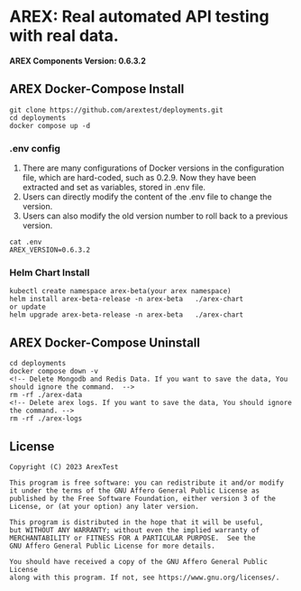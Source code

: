 # AREX: Real automated API testing with real data.
**AREX Components Version: 0.6.3.2**

## AREX Docker-Compose Install

```
git clone https://github.com/arextest/deployments.git
cd deployments
docker compose up -d
```

### .env config   
1. There are many configurations of Docker versions in the configuration file, which are hard-coded, such as 0.2.9. Now they have been extracted and set as variables, stored in .env file.
2. Users can directly modify the content of the .env file to change the version.
3. Users can also modify the old version number to roll back to a previous version.
```
cat .env
AREX_VERSION=0.6.3.2
```
### Helm Chart Install
```
kubectl create namespace arex-beta(your arex namespace)
helm install arex-beta-release -n arex-beta   ./arex-chart  
or update
helm upgrade arex-beta-release -n arex-beta   ./arex-chart  
```

## AREX Docker-Compose Uninstall

```
cd deployments
docker compose down -v
<!-- Delete Mongodb and Redis Data. If you want to save the data, You should ignore the command.  -->
rm -rf ./arex-data
<!-- Delete arex logs. If you want to save the data, You should ignore the command. -->
rm -rf ./arex-logs
```


## License

    Copyright (C) 2023 ArexTest

    This program is free software: you can redistribute it and/or modify
    it under the terms of the GNU Affero General Public License as
    published by the Free Software Foundation, either version 3 of the
    License, or (at your option) any later version.

    This program is distributed in the hope that it will be useful,
    but WITHOUT ANY WARRANTY; without even the implied warranty of
    MERCHANTABILITY or FITNESS FOR A PARTICULAR PURPOSE.  See the
    GNU Affero General Public License for more details.

    You should have received a copy of the GNU Affero General Public License
    along with this program. If not, see https://www.gnu.org/licenses/.
